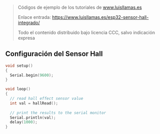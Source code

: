 > Códigos de ejemplo de los tutoriales de www.luisllamas.es
>
> Enlace entrada: https://www.luisllamas.es/esp32-sensor-hall-integrado/
>
> Todo el contenido distribuido bajo licencia CCC, salvo indicación expresa

## Configuración del Sensor Hall
```cpp
void setup() 
{
  Serial.begin(9600);
}

void loop() 
{
  // read hall effect sensor value
  int val = hallRead();
  
  // print the results to the serial monitor
  Serial.println(val); 
  delay(1000);
}
```


